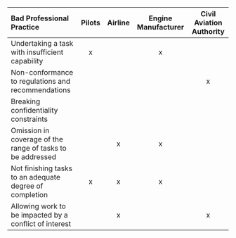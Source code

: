 | Bad Professional Practice                                  | Pilots | Airline | Engine Manufacturer | Civil Aviation Authority |
|:-----------------------------------------------------------|:------:|:-------:|:-------------------:|:------------------------:|
| Undertaking a task with insufficient capability            |   x    |         |          x          |                          |
| Non-conformance to regulations and recommendations         |        |         |                     |            x             |
| Breaking confidentiality constraints                       |        |         |                     |                          |
| Omission in coverage of the range of tasks to be addressed |        |    x    |          x          |                          |
| Not finishing tasks to an adequate degree of completion    |   x    |    x    |          x          |                          |
| Allowing work to be impacted by a conflict of interest     |        |    x    |                     |            x             |
